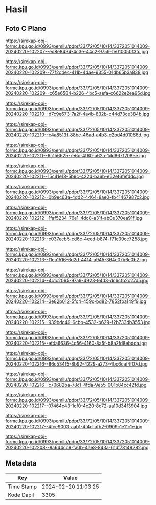 # Hasil

## Foto C Plano

https://sirekap-obj-formc.kpu.go.id/0993/pemilu/pdpr/33/72/05/10/14/3372051014009-20240220-102207--ed8e8434-4c3e-44c2-9759-fe010050f3fc.jpg

https://sirekap-obj-formc.kpu.go.id/0993/pemilu/pdpr/33/72/05/10/14/3372051014009-20240220-102209--77f2c4ec-411b-4dae-9355-01db65b3a838.jpg

https://sirekap-obj-formc.kpu.go.id/0993/pemilu/pdpr/33/72/05/10/14/3372051014009-20240220-102209--c65e6584-b226-4bc5-aefa-c6622e2ea95d.jpg

https://sirekap-obj-formc.kpu.go.id/0993/pemilu/pdpr/33/72/05/10/14/3372051014009-20240220-102210--d7c9e673-7a2f-4a4b-832b-c44d73ce384b.jpg

https://sirekap-obj-formc.kpu.go.id/0993/pemilu/pdpr/33/72/05/10/14/3372051014009-20240220-102210--c4a8513f-88be-46ad-a4b3-c2bd4d01066d.jpg

https://sirekap-obj-formc.kpu.go.id/0993/pemilu/pdpr/33/72/05/10/14/3372051014009-20240220-102211--6c156625-7e6c-4f60-a62a-1dd86712085e.jpg

https://sirekap-obj-formc.kpu.go.id/0993/pemilu/pdpr/33/72/05/10/14/3372051014009-20240220-102211--15c41e18-5b9c-422d-ba6b-e52ef6fefddc.jpg

https://sirekap-obj-formc.kpu.go.id/0993/pemilu/pdpr/33/72/05/10/14/3372051014009-20240220-102212--0b9ec63a-4dd2-4464-8ae0-fb41467987c2.jpg

https://sirekap-obj-formc.kpu.go.id/0993/pemilu/pdpr/33/72/05/10/14/3372051014009-20240220-102212--1faf5234-76e1-4dc8-a31f-ab0e370ea91f.jpg

https://sirekap-obj-formc.kpu.go.id/0993/pemilu/pdpr/33/72/05/10/14/3372051014009-20240220-102213--c037ecb5-cd6c-4eed-b874-f71c09ce7258.jpg

https://sirekap-obj-formc.kpu.go.id/0993/pemilu/pdpr/33/72/05/10/14/3372051014009-20240220-102213--f1ea1516-6d2d-4414-a945-364c07b6c0b2.jpg

https://sirekap-obj-formc.kpu.go.id/0993/pemilu/pdpr/33/72/05/10/14/3372051014009-20240220-102214--4c1c2065-97a9-4923-94d3-dc6cfb2c27d5.jpg

https://sirekap-obj-formc.kpu.go.id/0993/pemilu/pdpr/33/72/05/10/14/3372051014009-20240220-102214--3e82b012-5fc4-459c-bd82-7852fba149f9.jpg

https://sirekap-obj-formc.kpu.go.id/0993/pemilu/pdpr/33/72/05/10/14/3372051014009-20240220-102215--939bdc49-6cbb-4532-b629-f2b733db3553.jpg

https://sirekap-obj-formc.kpu.go.id/0993/pemilu/pdpr/33/72/05/10/14/3372051014009-20240220-102215--ef4a6636-4d56-4160-8a5f-b8a2fd8ebdda.jpg

https://sirekap-obj-formc.kpu.go.id/0993/pemilu/pdpr/33/72/05/10/14/3372051014009-20240220-102216--86c534f5-8b92-4229-a273-4bc6caf4f07d.jpg

https://sirekap-obj-formc.kpu.go.id/0993/pemilu/pdpr/33/72/05/10/14/3372051014009-20240220-102216--c70682ba-78c1-4fda-9e55-001b84cc42fd.jpg

https://sirekap-obj-formc.kpu.go.id/0993/pemilu/pdpr/33/72/05/10/14/3372051014009-20240220-102217--07464c43-1cf0-4c20-8c72-aa10d34f3904.jpg

https://sirekap-obj-formc.kpu.go.id/0993/pemilu/pdpr/33/72/05/10/14/3372051014009-20240220-102217--4fce9003-aab1-4f4d-afb2-0909c1e11c1e.jpg

https://sirekap-obj-formc.kpu.go.id/0993/pemilu/pdpr/33/72/05/10/14/3372051014009-20240220-102208--8a644cc9-fa0b-4ae8-843a-61df73149282.jpg


## Metadata

| Key        | Value               |
| ---------- | ------------------- |
| Time Stamp | 2024-02-20 11:03:25 |
| Kode Dapil | 3305                |



